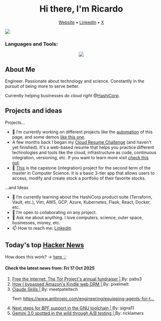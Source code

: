 
<!-- This is an HTML comment in your markdown file -->

<h1 align="center">Hi there, I'm Ricardo</h1>
<p align="center">
  <a href="https://ricardorompar.com" target="_blank">Website</a> •
  <a href="https://www.linkedin.com/in/ricardorompar/" target="_blank">LinkedIn</a> •
  <a href="https://twitter.com/ricardorompar" target="_blank">X</a>
</p>
<img src="https://badges.pufler.dev/visits/{ricardorompar}/{ricardorompar}"/>

<h3 align="left">Languages and Tools:</h3>
<p align="center">
  <a href="https://skillicons.dev" target="_blank">
    <img src="https://skillicons.dev/icons?i=terraform,aws,gcp,azure,git,python,kubernetes,react,js,docker,ubuntu" />
  </a>
</p>

<h2>About Me</h2>
Engineer. Passionate about technology and science. Constantly in the pursuit of being more to serve better.

Currently helping businesses <i>do cloud right</i> @<a href="https://github.com/hashicorp" target="_blank">HashiCorp</a>.

<h2>Projects and ideas</h2>
Projects...
<ul>
  <li>🔭 I’m currently working on different projects like the <a href="https://github.com/ricardorompar/ricardorompar/blob/main/automate.py">automation</a> of this page, and some demos <a href="https://github.com/ricardorompar/boundary-ansible-demo">like this one</a>.
  </li>

  <li >A few months back I began my <a href="https://github.com/ricardorompar/cloudResumeChallenge">Cloud Resume Challenge</a> (and haven't yet finished). It's a web-based resume that helps you practice different technologies and tools like the cloud, infrastructure as code, continuous integration, versioning, etc. If you want to learn more visit <a href="https://cloudresumechallenge.dev/docs/the-challenge/aws/" target="_blank">check this out</a>.
  </li>

  <li>🔭 <a href="https://github.com/ricardorompar/capstoneT2">This</a> is the capstone (integration) project for the second term of the master in Computer Science. It is a basic 3-tier app that allows users to access, modify and create stock a portfolio of their favorite stocks.
  </li>
</ul>
...and Ideas
<ul>
  <li>🌱 I’m currently learning about the HashiCorp product suite (Terraform, Vault, etc.), Vim, AWS, GCP, Azure, Kubernetes, Flask, React, Docker, etc.
  </li>
  <li>👯 I’m open to collaborating on any project.</li>
  <li>💬 Ask me about anything. I love computers, science, outer space, businesses, money, etc.</li>
  <li>📫 How to reach me: <a href="https://www.linkedin.com/in/ricardorompar/" target="_blank">Linkedin</a></li>
</ul>

<h2>Today's top <a href='https://news.ycombinator.com/' target="_blank">Hacker News</a></h2>
How does this work? -> <a href='./AUTOMATIC.md'>here 💡</a>

<h4>Check the latest news from: Fri 17 Oct 2025</h4>
<ol>
<li>
    <a href=https://blog.torproject.org/2025-fundraiser-donations-matched/ target="_blank">
        Free the Internet: The Tor Project's annual fundraiser |
    </a>
    By: pabs3
</li>

<li>
    <a href=https://blog.pixelmelt.dev/kindle-web-drm/ target="_blank">
        How I bypassed Amazon's Kindle web DRM |
    </a>
    By: pixelmelt
</li>

<li>
    <a href=https://www.anthropic.com/news/skills target="_blank">
        Claude Skills |
    </a>
    By: meetpateltech
</li>

<p>
Text: <a href="https:&#x2F;&#x2F;www.anthropic.com&#x2F;engineering&#x2F;equipping-agents-for-the-real-world-with-agent-skills" rel="nofollow">https:&#x2F;&#x2F;www.anthropic.com&#x2F;engineering&#x2F;equipping-agents-for-t...</a> </br>
</p>

<li>
    <a href=https://lwn.net/Articles/1039827/ target="_blank">
        Next steps for BPF support in the GNU toolchain |
    </a>
    By: signa11
</li>

<li>
    <a href=https://ricklamers.io/posts/gemini-3-spotted-in-the-wild/ target="_blank">
        Gemini 3.0 spotted in the wild through A/B testing |
    </a>
    By: ricklamers
</li>
</ol>